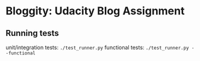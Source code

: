 # Bloggity: Udacity Blog Assignment

## Running tests
unit/integration tests: ```./test_runner.py```
functional tests: ```./test_runner.py --functional```
